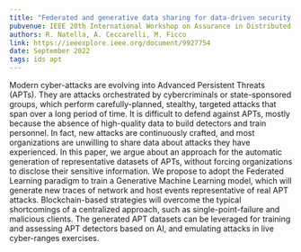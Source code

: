 ```yaml
---
title: "Federated and generative data sharing for data-driven security: Challenges and approach"
pubvenue: IEEE 20th International Workshop on Assurance in Distributed Systems and Networks (ADSN)
authors: R. Natella, A. Ceccarelli, M. Ficco
link: https://ieeexplore.ieee.org/document/9927754
date: September 2022
tags: ids apt
---
```

Modern cyber-attacks are evolving into Advanced Persistent Threats (APTs). They are attacks orchestrated by cybercriminals or state-sponsored groups, which perform carefully-planned, stealthy, targeted attacks that span over a long period of time. It is difficult to defend against APTs, mostly because the absence of high-quality data to build detectors and train personnel. In fact, new attacks are continuously crafted, and most organizations are unwilling to share data about attacks they have experienced. In this paper, we argue about an approach for the automatic generation of representative datasets of APTs, without forcing organizations to disclose their sensitive information. We propose to adopt the Federated Learning paradigm to train a Generative Machine Learning model, which will generate new traces of network and host events representative of real APT attacks. Blockchain-based strategies will overcome the typical shortcomings of a centralized approach, such as single-point-failure and malicious clients. The generated APT datasets can be leveraged for training and assessing APT detectors based on AI, and emulating attacks in live cyber-ranges exercises.
